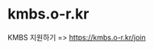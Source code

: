 # kmbs.o-r.kr
<!-- Channel Plugin Scripts --><script> (function() { var w = window; if (w.ChannelIO) { return (window.console.error || window.console.log || function(){})('ChannelIO script included twice.'); } var ch = function() { ch.c(arguments); }; ch.q = []; ch.c = function(args) { ch.q.push(args); }; w.ChannelIO = ch; function l() { if (w.ChannelIOInitialized) { return; } w.ChannelIOInitialized = true; var s = document.createElement('script'); s.type = 'text/javascript'; s.async = true; s.src = 'https://cdn.channel.io/plugin/ch-plugin-web.js'; s.charset = 'UTF-8'; var x = document.getElementsByTagName('script')[0]; x.parentNode.insertBefore(s, x); } if (document.readyState === 'complete') { l(); } else if (window.attachEvent) { window.attachEvent('onload', l); } else { window.addEventListener('DOMContentLoaded', l, false); window.addEventListener('load', l, false); } })(); ChannelIO('boot', { "pluginKey": "55b65b68-0de8-4145-9ec1-7819a93a91a0" });</script><!-- End Channel Plugin -->
KMBS 지원하기 => <a href="https://kmbs.o-r.kr/join">https://kmbs.o-r.kr/join</a>

